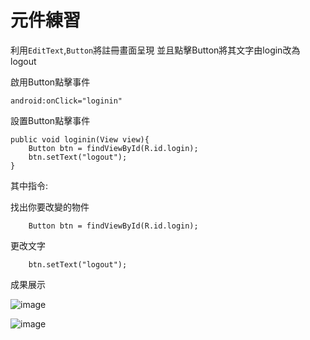 元件練習
===

利用`EditText`,`Button`將註冊畫面呈現
並且點擊Button將其文字由login改為logout

啟用Button點擊事件

    android:onClick="loginin"

設置Button點擊事件

    public void loginin(View view){
        Button btn = findViewById(R.id.login);
        btn.setText("logout");
    }

其中指令:

找出你要改變的物件

        Button btn = findViewById(R.id.login); 

更改文字

        btn.setText("logout");

成果展示

![image](https://user-images.githubusercontent.com/72558210/136035340-6feb13ba-6c92-4012-b300-826e6aeb89ca.png)

![image](https://user-images.githubusercontent.com/72558210/136039474-a20c428a-4b15-42d6-991c-c927fd89f3e4.png)



